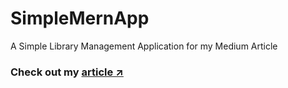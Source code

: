 # SimpleMernApp
A Simple Library Management Application for my Medium Article <br/>
### Check out my [article ↗️](https://medium.com/@ams_132/simple-mern-app-to-get-you-off-the-ground-b8b4d1296755)
